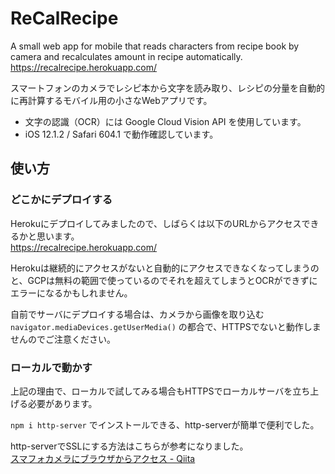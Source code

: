# ReCalRecipe

A small web app for mobile that reads characters from recipe book by camera and recalculates amount in recipe automatically.
https://recalrecipe.herokuapp.com/

スマートフォンのカメラでレシピ本から文字を読み取り、レシピの分量を自動的に再計算するモバイル用の小さなWebアプリです。

- 文字の認識（OCR）には Google Cloud Vision API を使用しています。
- iOS 12.1.2 / Safari 604.1 で動作確認しています。


## 使い方

### どこかにデプロイする

Herokuにデプロイしてみましたので、しばらくは以下のURLからアクセスできるかと思います。  
https://recalrecipe.herokuapp.com/

Herokuは継続的にアクセスがないと自動的にアクセスできなくなってしまうのと、GCPは無料の範囲で使っているのでそれを超えてしまうとOCRができずにエラーになるかもしれません。

自前でサーバにデプロイする場合は、カメラから画像を取り込む `navigator.mediaDevices.getUserMedia()` の都合で、HTTPSでないと動作しませんのでご注意ください。


### ローカルで動かす

上記の理由で、ローカルで試してみる場合もHTTPSでローカルサーバを立ち上げる必要があります。

`npm i http-server` でインストールできる、http-serverが簡単で便利でした。

http-serverでSSLにする方法はこちらが参考になりました。  
[スマフォカメラにブラウザからアクセス - Qiita](https://qiita.com/tkyko13/items/1871d906736ac88a1f35)